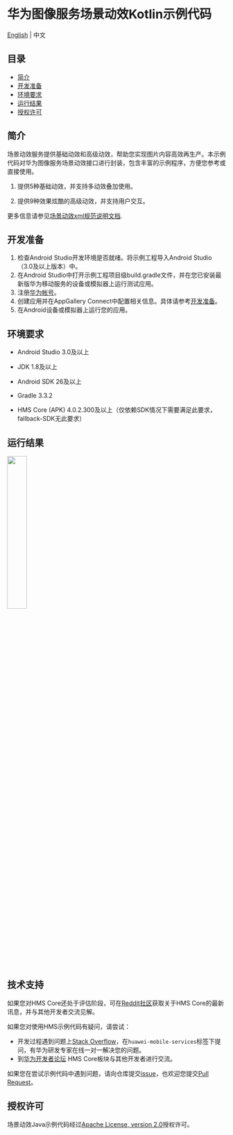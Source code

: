 # 华为图像服务场景动效Kotlin示例代码

[English](README.md) | 中文

## 目录

 * [简介](#简介)
 * [开发准备](#开发准备)
 * [环境要求](#环境要求)
 * [运行结果](#运行结果)
 * [授权许可](#授权许可)

## 简介
场景动效服务提供基础动效和高级动效，帮助您实现图片内容高效再生产。本示例代码对华为图像服务场景动效接口进行封装，包含丰富的示例程序，方便您参考或直接使用。

1. 提供5种基础动效，并支持多动效叠加使用。

2. 提供9种效果炫酷的高级动效，并支持用户交互。

更多信息请参见[场景动效xml规范说明文档](https://developer.huawei.com/consumer/cn/doc/development/Media-Guides/xml-introduction-0000001050439245?ha_source=hms1).

## 开发准备
1. 检查Android Studio开发环境是否就绪。将示例工程导入Android Studio（3.0及以上版本）中。
2. 在Android Studio中打开示例工程项目级build.gradle文件，并在您已安装最新版华为移动服务的设备或模拟器上运行测试应用。
3. 注册[华为帐号](https://developer.huawei.com/consumer/cn/)。
4. 创建应用并在AppGallery Connect中配置相关信息。具体请参考[开发准备](https://developer.huawei.com/consumer/cn/doc/development/Media-Guides/config-agc-0000001050199019?ha_source=hms1)。
5. 在Android设备或模拟器上运行您的应用。

## 环境要求
- Android Studio 3.0及以上

- JDK 1.8及以上

- Android SDK 26及以上

- Gradle 3.3.2

- HMS Core (APK) 4.0.2.300及以上（仅依赖SDK情况下需要满足此要求，fallback-SDK无此要求）


## 运行结果

   <img src=render.gif width = 30% height = 30%>

## 技术支持
如果您对HMS Core还处于评估阶段，可在[Reddit社区](https://www.reddit.com/r/HuaweiDevelopers/)获取关于HMS Core的最新讯息，并与其他开发者交流见解。

如果您对使用HMS示例代码有疑问，请尝试：
- 开发过程遇到问题上[Stack Overflow](https://stackoverflow.com/questions/tagged/huawei-mobile-services)，在`huawei-mobile-services`标签下提问，有华为研发专家在线一对一解决您的问题。
- 到[华为开发者论坛](https://developer.huawei.com/consumer/cn/forum/blockdisplay?fid=18) HMS Core板块与其他开发者进行交流。

如果您在尝试示例代码中遇到问题，请向仓库提交[issue](https://github.com/HMS-Core/hms-image-render-java/issues)，也欢迎您提交[Pull Request](https://github.com/HMS-Core/hms-image-render-java/pulls)。

##  授权许可
场景动效Java示例代码经过[Apache License, version 2.0](http://www.apache.org/licenses/LICENSE-2.0)授权许可。
